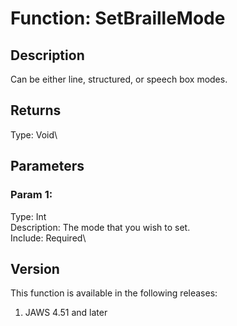 # Function: SetBrailleMode

## Description

Can be either line, structured, or speech box modes.

## Returns

Type: Void\

## Parameters

### Param 1:

Type: Int\
Description: The mode that you wish to set.\
Include: Required\

## Version

This function is available in the following releases:

1.  JAWS 4.51 and later
